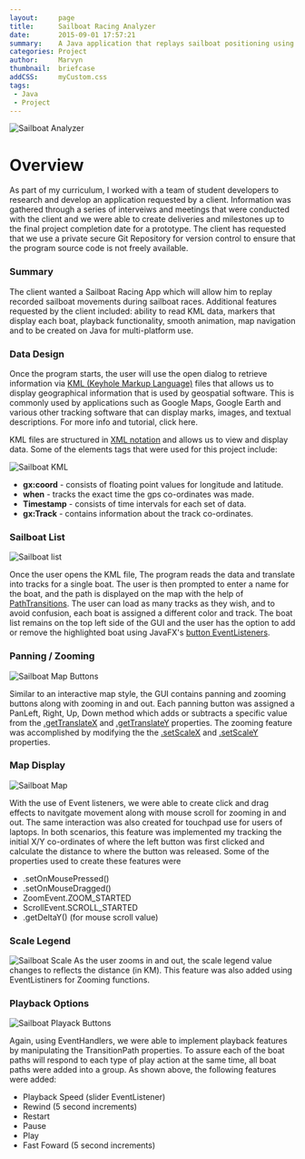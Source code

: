 ```yaml
---
layout:     page
title:      Sailboat Racing Analyzer
date:       2015-09-01 17:57:21
summary:    A Java application that replays sailboat positioning using GPS co-ordinates.
categories: Project
author:     Marvyn
thumbnail:  briefcase
addCSS:     myCustom.css
tags:
 - Java
 - Project
---
```


<img class="thumbnail" src="{{ site.baseurl }}/projects/sailboat/images/Sailboat_Analyzer.jpg" alt="Sailboat Analyzer">

# Overview

As part of my curriculum, I worked with a team of student developers to research and develop an application requested by a client.  Information was gathered through a series of interveiws and meetings that were conducted with the client and we were able to create deliveries and milestones up to the final project completion date for a prototype.  The client has requested that we use a private secure Git Repository for version control to ensure that the program source code is not freely available.

### Summary

The client wanted a Sailboat Racing App which will allow him to replay recorded sailboat movements during sailboat races. Additional features requested by the client included: ability to read KML data, markers that display each boat, playback functionality, smooth animation, map navigation and to be created on Java for multi-platform use.

### Data Design

Once the program starts, the user will use the open dialog to retrieve information via [KML (Keyhole Markup Language)](https://support.google.com/earth/answer/148118?hl=en) files that allows us to display geographical information that is used by geospatial software.  This is commonly used by applications such as Google Maps, Google Earth and various other tracking software that can display marks, images, and textual descriptions. For more info and tutorial, click here.

KML files are structured in [XML notation](http://www.w3schools.com/schema/el_notation.asp) and allows us to view and display data.  Some of the elements tags that were used for this project include:

<img src="{{ site.baseurl }}/projects/sailboat/images/sailboat_kml.jpg" alt="Sailboat KML">

* **gx:coord**  - consists of floating point values for longitude and latitude.
* **when** - tracks the exact time the gps co-ordinates was made.
* **Timestamp** - consists of time intervals for each set of data.
* **gx:Track** - contains information about the track co-ordinates.


### Sailboat List

<img src="{{ site.baseurl }}/projects/sailboat/images/sailboat_namelist.jpg" alt="Sailboat list" class="pull-right">

Once the user opens the KML file, The program reads the data and translate into tracks for a single boat.  The user is then prompted to enter a name for the boat, and the path is displayed on the map with the help of [PathTransitions](https://docs.oracle.com/javafx/2/api/javafx/animation/PathTransition.html).  The user can load as many tracks as they wish, and to avoid confusion, each boat is assigned a different color and track.  The boat list remains on the top left side of the GUI and the user has the option to add or remove the highlighted boat using JavaFX's [button EventListeners](http://docs.oracle.com/javafx/2/ui_controls/button.htm).


### Panning / Zooming

<img src="{{ site.baseurl }}/projects/sailboat/images/sailboat_mapButtons.jpg" alt="Sailboat Map Buttons" class="pull-left">

Similar to an interactive map style, the GUI contains panning and zooming buttons along with zooming in and out.  Each panning button was assigned a PanLeft, Right, Up, Down method which adds or subtracts a specific value from the [.getTranslateX](http://www.java2s.com/Tutorial/Java/java.awt.geom/AffineTransform/Java_AffineTransform_getTranslateX_.htm) and [.getTranslateY](http://www.java2s.com/Tutorials/Java/java.awt.geom/AffineTransform/Java_AffineTransform_getTranslateY_.htm) properties.  The zooming feature was accomplished by modifying the the [.setScaleX](https://docs.oracle.com/javafx/2/api/javafx/scene/Node.html#setScaleX%28double%29) and [.setScaleY](https://docs.oracle.com/javafx/2/api/javafx/scene/Node.html#setScaleY%28double%29) properties.


### Map Display

<img src="{{ site.baseurl }}/projects/sailboat/images/sailboat_map.jpg" alt="Sailboat Map">

With the use of Event listeners, we were able to create click and drag effects to navitgate movement along with mouse scroll for zooming in and out.  The same interaction was also created for touchpad use for users of laptops.  In both scenarios, this feature was implemented my tracking the initial X/Y co-ordinates of where the left button was first clicked and calculate the distance to where the button was released.  Some of the properties used to create these features were

* .setOnMousePressed()
* .setOnMouseDragged()
* ZoomEvent.ZOOM_STARTED
* ScrollEvent.SCROLL_STARTED
* .getDeltaY() (for mouse scroll value)


### Scale Legend
<img src="{{ site.baseurl }}/projects/sailboat/images/sailboat_scale.jpg" alt="Sailboat Scale">
As the user zooms in and out, the scale legend value changes to reflects the distance (in KM).  This feature was also added using EventListiners for Zooming functions.


### Playback Options

<img src="{{ site.baseurl }}/projects/sailboat/images/sailboat_playback.jpg" alt="Sailboat Playack Buttons" class="pull-right">

Again, using EventHandlers, we were able to implement playback features by manipulating the TransitionPath properties.  To assure each of the boat paths will respond to each type of play action at the same time, all boat paths were added into a group.  As shown above, the following features were added:

* Playback Speed (slider EventListener)
* Rewind (5 second increments)
* Restart
* Pause
* Play
* Fast Foward (5 second increments)
 